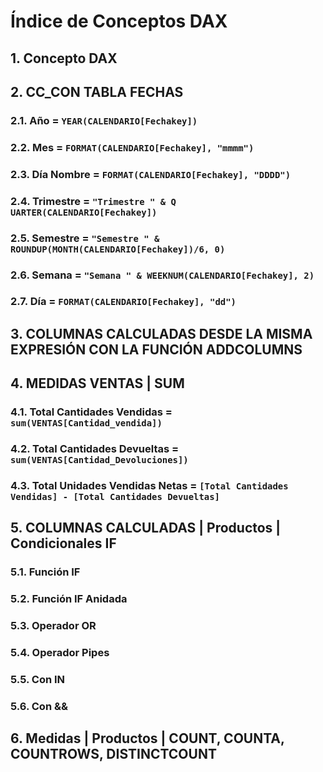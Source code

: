 # Índice de Conceptos DAX

## 1. Concepto DAX

## 2. CC_CON TABLA FECHAS
### 2.1. Año = `YEAR(CALENDARIO[Fechakey])`
### 2.2. Mes = `FORMAT(CALENDARIO[Fechakey], "mmmm")`
### 2.3. Día Nombre = `FORMAT(CALENDARIO[Fechakey], "DDDD")`
### 2.4. Trimestre = `"Trimestre " & Q UARTER(CALENDARIO[Fechakey])`
### 2.5. Semestre = `"Semestre " & ROUNDUP(MONTH(CALENDARIO[Fechakey])/6, 0)`
### 2.6. Semana = `"Semana " & WEEKNUM(CALENDARIO[Fechakey], 2)`
### 2.7. Día = `FORMAT(CALENDARIO[Fechakey], "dd")`

## 3. COLUMNAS CALCULADAS DESDE LA MISMA EXPRESIÓN CON LA FUNCIÓN ADDCOLUMNS

## 4. MEDIDAS VENTAS | SUM
### 4.1. Total Cantidades Vendidas = `sum(VENTAS[Cantidad_vendida])`
### 4.2. Total Cantidades Devueltas = `sum(VENTAS[Cantidad_Devoluciones])`
### 4.3. Total Unidades Vendidas Netas = `[Total Cantidades Vendidas] - [Total Cantidades Devueltas]`

## 5. COLUMNAS CALCULADAS | Productos | Condicionales IF
### 5.1. Función IF
### 5.2. Función IF Anidada
### 5.3. Operador OR
### 5.4. Operador Pipes
### 5.5. Con IN
### 5.6. Con &&

## 6. Medidas | Productos | COUNT, COUNTA, COUNTROWS, DISTINCTCOUNT
